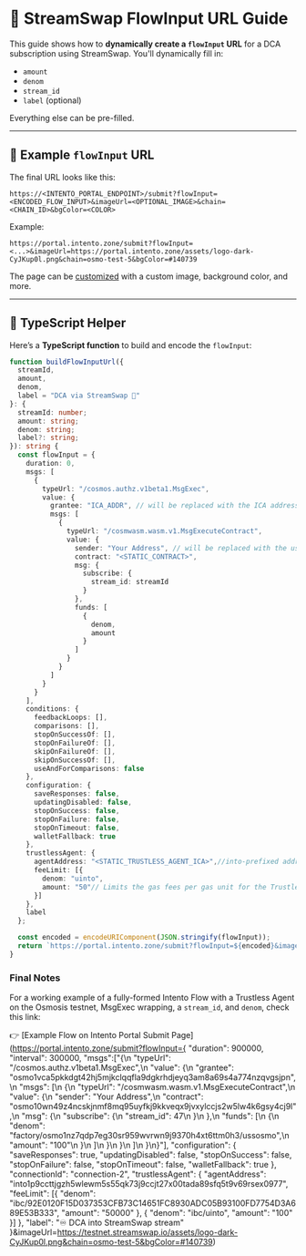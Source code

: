 # 📄 StreamSwap FlowInput URL Guide

This guide shows how to **dynamically create a `flowInput` URL** for a DCA subscription using StreamSwap. You'll dynamically fill in:

* `amount`
* `denom`
* `stream_id`
* `label` (optional)

Everything else can be pre-filled.

---

## 🔗 Example `flowInput` URL

The final URL looks like this:

```
https://<INTENTO_PORTAL_ENDPOINT>/submit?flowInput=<ENCODED_FLOW_INPUT>&imageUrl=<OPTIONAL_IMAGE>&chain=<CHAIN_ID>&bgColor=<COLOR>
```

Example:

```plaintext
https://portal.intento.zone/submit?flowInput=<...>&imageUrl=https://portal.intento.zone/assets/logo-dark-CyJKup0l.png&chain=osmo-test-5&bgColor=#140739
```

The page can be [customized](https://docs.intento.zone/module/submit-page) with a custom image, background color, and more.

---

## 🧰 TypeScript Helper

Here’s a **TypeScript function** to build and encode the `flowInput`:

```ts
function buildFlowInputUrl({
  streamId,
  amount,
  denom,
  label = "DCA via StreamSwap 🚀"
}: {
  streamId: number;
  amount: string;
  denom: string;
  label?: string;
}): string {
  const flowInput = {
    duration: 0,
    msgs: [
      {
        typeUrl: "/cosmos.authz.v1beta1.MsgExec",
        value: {
          grantee: "ICA_ADDR", // will be replaced with the ICA address automatically
          msgs: [
            {
              typeUrl: "/cosmwasm.wasm.v1.MsgExecuteContract",
              value: {
                sender: "Your Address", // will be replaced with the user's Osmosis address automatically
                contract: "<STATIC_CONTRACT>",
                msg: {
                  subscribe: {
                    stream_id: streamId
                  }
                },
                funds: [
                  {
                    denom,
                    amount
                  }
                ]
              }
            }
          ]
        }
      }
    ],
    conditions: {
      feedbackLoops: [],
      comparisons: [],
      stopOnSuccessOf: [],
      stopOnFailureOf: [],
      skipOnFailureOf: [],
      skipOnSuccessOf: [],
      useAndForComparisons: false
    },
    configuration: {
      saveResponses: false,
      updatingDisabled: false,
      stopOnSuccess: false,
      stopOnFailure: false,
      stopOnTimeout: false,
      walletFallback: true
    },
    trustlessAgent: {
      agentAddress: "<STATIC_TRUSTLESS_AGENT_ICA>",//into-prefixed address
      feeLimit: [{
        denom: "uinto",
        amount: "50"// Limits the gas fees per gas unit for the Trustless Agent
      }]
    },
    label
  };

  const encoded = encodeURIComponent(JSON.stringify(flowInput));
  return `https://portal.intento.zone/submit?flowInput=${encoded}&imageUrl=https://portal.intento.zone/assets/logo-dark-CyJKup0l.png&chain=osmo-test-5&bgColor=#140739`;
}
```

### Final Notes

For a working example of a fully-formed Intento Flow with a Trustless Agent on the Osmosis testnet, MsgExec wrapping, a `stream_id`, and `denom`, check this link:

👉 [Example Flow on Intento Portal Submit Page](https://portal.intento.zone/submit?flowInput={
  "duration": 900000,
  "interval": 300000,
  "msgs":["{\n  \"typeUrl\": \"/cosmos.authz.v1beta1.MsgExec\",\n  \"value\": {\n    \"grantee\": \"osmo1vca5pkkdgt42hj5mjkclqqfla9dgkrhdjeyq3am8a69s4a774nzqvgsjpn\",\n    \"msgs\": [\n      {\n        \"typeUrl\": \"/cosmwasm.wasm.v1.MsgExecuteContract\",\n        \"value\": {\n          \"sender\": \"Your Address\",\n          \"contract\": \"osmo10wn49z4ncskjnmf8mq95uyfkj9kkveqx9jvxylccjs2w5lw4k6gsy4cj9l\",\n          \"msg\": {\n            \"subscribe\": {\n              \"stream_id\": 47\n            }\n          },\n          \"funds\": [\n            {\n              \"denom\": \"factory/osmo1nz7qdp7eg30sr959wvrwn9j9370h4xt6ttm0h3/ussosmo\",\n              \"amount\": \"100\"\n            }\n          ]\n        }\n      }\n    ]\n  }\n}"],
  "configuration": {
    "saveResponses": true,
    "updatingDisabled": false,
    "stopOnSuccess": false,
    "stopOnFailure": false,
    "stopOnTimeout": false,
    "walletFallback": true
  },
  "connectionId": "connection-2",
  "trustlessAgent": {
    "agentAddress": "into1p9ccttjgzh5wlewm5s55qk73j9ccjt27x00tada89sfq5t9v69rsex0977",
    "feeLimit": [{
      "denom": "ibc/92E0120F15D037353CFB73C14651FC8930ADC05B93100FD7754D3A689E53B333",
      "amount": "50000"
    }, {
      "denom": "ibc/uinto",
      "amount": "100"
    }]
  },
  "label": "♾️ DCA into StreamSwap stream"
}&imageUrl=https://testnet.streamswap.io/assets/logo-dark-CyJKup0l.png&chain=osmo-test-5&bgColor=#140739)

